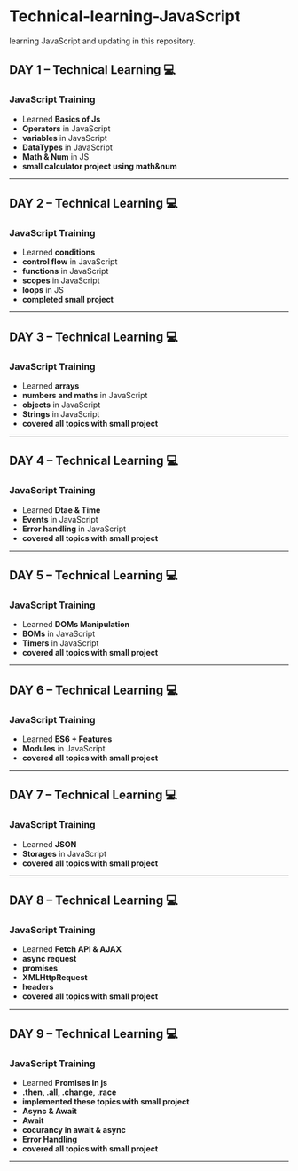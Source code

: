 # Technical-learning-JavaScript
learning JavaScript and updating in this repository.

## **DAY 1** – Technical Learning 💻
### **JavaScript Training**
- Learned **Basics of Js**  
- **Operators** in JavaScript
- **variables** in JavaScript  
- **DataTypes** in JavaScript
- **Math & Num** in JS
- **small calculator project using math&num**   
---

## **DAY 2** – Technical Learning 💻
### **JavaScript Training**
- Learned **conditions**  
- **control flow** in JavaScript
- **functions** in JavaScript  
- **scopes** in JavaScript
- **loops** in JS
- **completed small project**   
---

## **DAY 3** – Technical Learning 💻
### **JavaScript Training**
- Learned **arrays**  
- **numbers and maths** in JavaScript
- **objects** in JavaScript  
- **Strings** in JavaScript
- **covered all topics with small project**   
---

## **DAY 4** – Technical Learning 💻
### **JavaScript Training**
- Learned **Dtae & Time**  
- **Events** in JavaScript
- **Error handling** in JavaScript  
- **covered all topics with small project**   
---

## **DAY 5** – Technical Learning 💻
### **JavaScript Training**
- Learned **DOMs Manipulation**  
- **BOMs** in JavaScript
- **Timers** in JavaScript  
- **covered all topics with small project**   
---

## **DAY 6** – Technical Learning 💻
### **JavaScript Training**
- Learned **ES6 + Features**  
- **Modules** in JavaScript
- **covered all topics with small project**   
---

## **DAY 7** – Technical Learning 💻
### **JavaScript Training**
- Learned **JSON**  
- **Storages** in JavaScript
- **covered all topics with small project**   
---

## **DAY 8** – Technical Learning 💻
### **JavaScript Training**
- Learned **Fetch API & AJAX**  
- **async request**
- **promises**
- **XMLHttpRequest**
- **headers**
- **covered all topics with small project**   
---

## **DAY 9** – Technical Learning 💻
### **JavaScript Training**
- Learned **Promises in js**  
- **.then, .all, .change, .race**
- **implemented these topics with small project**
- **Async & Await**
- **Await**
- **cocurancy in await & async**
- **Error Handling**
- **covered all topics with small project**   
---

